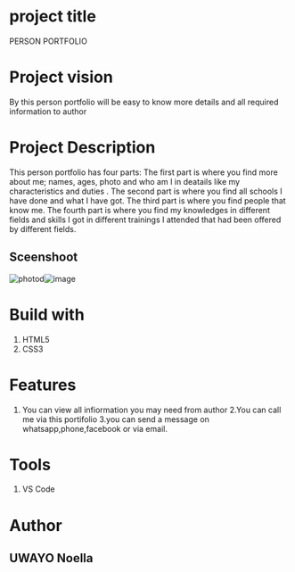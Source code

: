 # project title
PERSON PORTFOLIO
# Project vision
By this person portfolio will be easy to know more details and all required information to author 
# Project Description
This person portfolio  has four parts: The first part is where you find more about me; names, ages, photo and who am I in deatails like my characteristics and duties . The second part is where  you find all schools I have done and what I have got. The third part is where  you find  people that know me. The fourth part is where  you find my knowledges in different fields and skills I got in different trainings I attended that had been offered by different fields.
## Sceenshoot
![photod](https://user-images.githubusercontent.com/106772337/177340134-cfedc06c-d8c9-4ba2-88d2-4abc31e0f752.PNG)![image](https://user-images.githubusercontent.com/106772337/177340757-afa6ea2b-60f4-4fed-8f34-6bee2d4f9c6a.png)
# Build with
1. HTML5
2. CSS3
# Features
1. You can view all infiormation you may need from author
2.You can call me via this portifolio
3.you can send a message on whatsapp,phone,facebook or via email.
# Tools
1. VS Code
# Author
## UWAYO Noella
